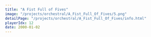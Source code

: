 ```yaml
---
title: "A Fist Full of Fives"
image: "/projects/orchestral/A_Fist_Full_Of_Fives/5.png"
detailPage: "/projects/orchestral/A_Fist_Full_Of_Fives/info.html"
playerIdx: 12
date: 2000-01-02
---
```

